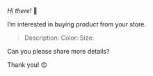 *Hi there!* 👋  

I’m interested in buying *product* from your store.  

> Description:
 Color: 
 Size:

Can you please share more details?  

Thank you! 😊